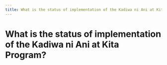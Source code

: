 ```yaml
---
title: What is the status of implementation of the Kadiwa ni Ani at Kita Program?
---
```


# What is the status of implementation of the Kadiwa ni Ani at Kita Program?
